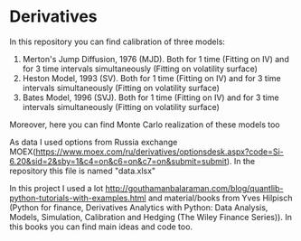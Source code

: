 # Derivatives
In this repository you can find calibration of three models:
  1) Merton's Jump Diffusion, 1976 (MJD). Both for 1 time (Fitting on IV) and for 3 time intervals simultaneously (Fitting on volatility surface)
  2) Heston Model, 1993 (SV). Both for 1 time (Fitting on IV) and for 3 time intervals simultaneously (Fitting on volatility surface)
  3) Bates Model, 1996 (SVJ). Both for 1 time (Fitting on IV) and for 3 time intervals simultaneously (Fitting on volatility surface)

Moreover, here you can find Monte Carlo realization of these models too

As data I used options from Russia exchange MOEX(https://www.moex.com/ru/derivatives/optionsdesk.aspx?code=Si-6.20&sid=2&sby=1&c4=on&c6=on&c7=on&submit=submit). In the repository this file is named "data.xlsx"



In this project I used a lot http://gouthamanbalaraman.com/blog/quantlib-python-tutorials-with-examples.html and material/books from Yves Hilpisch (Python for finance, Derivatives Analytics with Python: Data Analysis, Models, Simulation, Calibration and Hedging (The Wiley Finance Series)). In this books you can find main ideas and code too.
